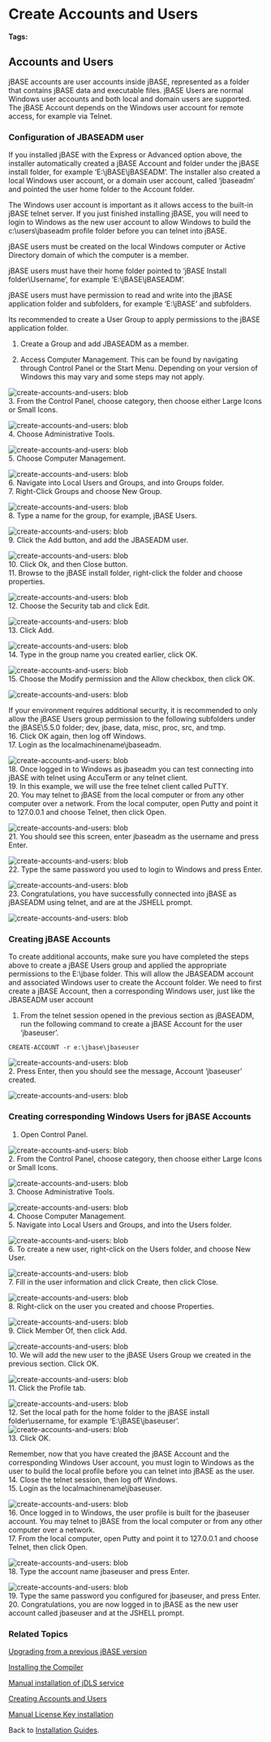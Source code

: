 # Create Accounts and Users

<PageHeader />

**Tags:**
<badge text='how to set up users' vertical='middle' />
<badge text='how to set up windows users' vertical='middle' />

## Accounts and Users

jBASE accounts are user accounts inside jBASE, represented as a folder that contains jBASE data and executable files. jBASE Users are normal Windows user accounts and both local and domain users are supported. The jBASE Account depends on the Windows user account for remote access, for example via Telnet.

### Configuration of JBASEADM user

If you installed jBASE with the Express or Advanced option above, the installer automatically created a jBASE Account and folder under the jBASE install folder, for example ‘E:\jBASE\jBASEADM’. The installer also created a local Windows user account, or a domain user account, called ‘jbaseadm’ and pointed the user home folder to the Account folder.

The Windows user account is important as it allows access to the built-in jBASE telnet server. If you just finished installing jBASE, you will need to login to Windows as the new user account to allow Windows to build the c:\users\jbaseadm profile folder before you can telnet into jBASE.

jBASE users must be created on the local Windows computer or Active Directory domain of which the computer is a member.

jBASE users must have their home folder pointed to ‘jBASE Install folder\Username’, for example ‘E:\jBASE\jBASEADM’.

jBASE users must have permission to read and write into the jBASE application folder and subfolders, for example ‘E:\jBASE’ and subfolders.

Its recommended to create a User Group to apply permissions to the jBASE application folder.

1. Create a Group and add JBASEADM as a member.

2. Access Computer Management. This can be found by navigating through Control Panel or the Start Menu. Depending on your version of Windows this may vary and some steps may not apply.

![create-accounts-and-users: blob](./blob.jpg)  
3. From the Control Panel, choose category, then choose either Large Icons or Small Icons.

![create-accounts-and-users: blob](./blob-2.jpg)  
4. Choose Administrative Tools.

![create-accounts-and-users: blob](./blob-3.jpg)  
5. Choose Computer Management.

![create-accounts-and-users: blob](./blob-4.jpg)  
6. Navigate into Local Users and Groups, and into Groups folder.  
7. Right-Click Groups and choose New Group.

![create-accounts-and-users: blob](./blob-5.jpg)  
8.  Type a name for the group, for example, jBASE Users.

![create-accounts-and-users: blob](./blob-6.jpg)  
9. Click the Add button, and add the JBASEADM user.

![create-accounts-and-users: blob](./blob-7.jpg)  
10. Click Ok, and then Close button.  
11. Browse to the jBASE install folder, right-click the folder and choose properties.

![create-accounts-and-users: blob](./blob-8.jpg)  
12. Choose the Security tab and click Edit.

![create-accounts-and-users: blob](./blob-9.jpg)  
13. Click Add.

![create-accounts-and-users: blob](./blob-10.jpg)  
14. Type in the group name you created earlier, click OK.

![create-accounts-and-users: blob](./blob-11.jpg)  
15. Choose the Modify permission and the Allow checkbox, then click OK.

![create-accounts-and-users: blob](./blob-12.jpg)

If your environment requires additional security, it is recommended to only allow the jBASE Users group permission to the following subfolders under the jBASE\5.5.0 folder; dev, jbase, data, misc, proc, src, and tmp.  
16. Click OK again, then log off Windows.  
17. Login as the localmachinename\jbaseadm.

![create-accounts-and-users: blob](./blob-13.jpg)  
18. Once logged in to Windows as jbaseadm you can test connecting into jBASE with telnet using AccuTerm or any telnet client.  
19. In this example, we will use the free telnet client called PuTTY.  
20. You may telnet to jBASE from the local computer or from any other computer over a network. From the local computer, open Putty and point it to 127.0.0.1 and choose Telnet, then click Open.

![create-accounts-and-users: blob](./blob-14.jpg)  
21. You should see this screen, enter jbaseadm as the username and press Enter.  

![create-accounts-and-users: blob](./blob-15.jpg)  
22. Type the same password you used to login to Windows and press Enter.

![create-accounts-and-users: blob](./blob-16.jpg)  
23. Congratulations, you have successfully connected into jBASE as jBASEADM using telnet, and are at the JSHELL prompt.

![create-accounts-and-users: blob](./blob-17.jpg)

### Creating jBASE Accounts

To create additional accounts, make sure you have completed the steps above to create a jBASE Users group and applied the appropriate permissions to the E:\jbase folder. This will allow the JBASEADM account and associated Windows user to create the Account folder. We need to first create a jBASE Account, then a corresponding Windows user, just like the JBASEADM user account

1. From the telnet session opened in the previous section as jBASEADM, run the following command to create a jBASE Account for the user ‘jbaseuser’.

```
CREATE-ACCOUNT -r e:\jbase\jbaseuser
```

![create-accounts-and-users: blob](./blob-18.jpg)  
2. Press Enter, then you should see the message, Account ‘jbaseuser’ created.

![create-accounts-and-users: blob](./blob-19.jpg)

### Creating corresponding Windows Users for jBASE Accounts

1. Open Control Panel.

![create-accounts-and-users: blob](./blob-20.jpg)  
2. From the Control Panel, choose category, then choose either Large Icons or Small Icons.

![create-accounts-and-users: blob](./blob-21.jpg)  
3. Choose Administrative Tools.

![create-accounts-and-users: blob](./blob-22.jpg)  
4. Choose Computer Management.  
5. Navigate into Local Users and Groups, and into the Users folder.

![create-accounts-and-users: blob](./blob-23.jpg)  
6. To create a new user, right-click on the Users folder, and choose New User.

![create-accounts-and-users: blob](./blob-24.jpg)  
7. Fill in the user information and click Create, then click Close.

![create-accounts-and-users: blob](./blob-25.jpg)  
8. Right-click on the user you created and choose Properties.

![create-accounts-and-users: blob](./blob-26.jpg)  
9. Click Member Of, then click Add.

![create-accounts-and-users: blob](./blob-27.jpg)  
10. We will add the new user to the jBASE Users Group we created in the previous section. Click OK.

![create-accounts-and-users: blob](./blob-28.jpg)  
11. Click the Profile tab.

![create-accounts-and-users: blob](./blob-29.jpg)  
12. Set the local path for the home folder to the jBASE install folder\username, for example ‘E:\jBASE\jbaseuser’.  
    ![create-accounts-and-users: blob](./blob-30.jpg)  
13. Click OK.

Remember, now that you have created the jBASE Account and the corresponding Windows User account, you must login to Windows as the user to build the local profile before you can telnet into jBASE as the user.  
14. Close the telnet session, then log off Windows.  
15. Login as the localmachinename\jbaseuser.

![create-accounts-and-users: blob](./blob-31.jpg)  
16. Once logged in to Windows, the user profile is built for the jbaseuser account. You may telnet to jBASE from the local computer or from any other computer over a network.  
17. From the local computer, open Putty and point it to 127.0.0.1 and choose Telnet, then click Open.

![create-accounts-and-users: blob](./blob-32.jpg)  
18. Type the account name jbaseuser and press Enter.

![create-accounts-and-users: blob](./blob-33.jpg)  
19. Type the same password you configured for jbaseuser, and press Enter.  
20. Congratulations, you are now logged in to jBASE as the new user account called jbaseuser and at the JSHELL prompt.

### Related Topics

[Upgrading from a previous jBASE version](./../../upgrading-from-a-previous-version/README.md)

[Installing the Compiler](./../windows-compiler-installation/README.md)

[Manual installation of jDLS service](./../../../../daemons/manual-installation-of-jdls-service/README.md)

[Creating Accounts and Users](./.)

[Manual License Key installation](./../../licensing/manual-license-key-installation/README.md)

Back to [Installation Guides](./../README.md).

<PageFooter />
